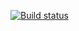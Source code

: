[![Build status](https://ci.appveyor.com/api/projects/status/8ouoed0721xup881?svg=true)](https://ci.appveyor.com/project/EvgeniyaSelivanova/4-aqa-homework-4-1)
